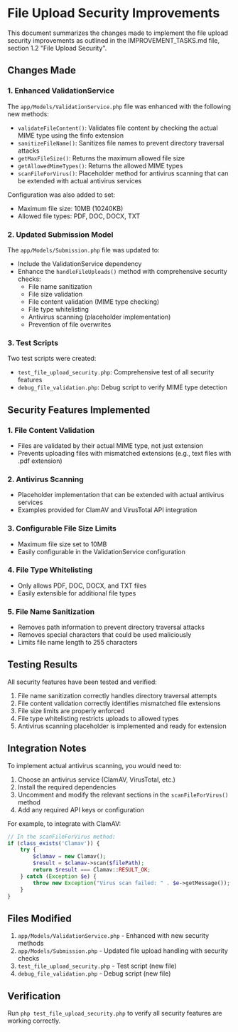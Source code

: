 # File Upload Security Improvements

This document summarizes the changes made to implement the file upload security improvements as outlined in the IMPROVEMENT_TASKS.md file, section 1.2 "File Upload Security".

## Changes Made

### 1. Enhanced ValidationService

The `app/Models/ValidationService.php` file was enhanced with the following new methods:

- `validateFileContent()`: Validates file content by checking the actual MIME type using the finfo extension
- `sanitizeFileName()`: Sanitizes file names to prevent directory traversal attacks
- `getMaxFileSize()`: Returns the maximum allowed file size
- `getAllowedMimeTypes()`: Returns the allowed MIME types
- `scanFileForVirus()`: Placeholder method for antivirus scanning that can be extended with actual antivirus services

Configuration was also added to set:
- Maximum file size: 10MB (10240KB)
- Allowed file types: PDF, DOC, DOCX, TXT

### 2. Updated Submission Model

The `app/Models/Submission.php` file was updated to:

- Include the ValidationService dependency
- Enhance the `handleFileUploads()` method with comprehensive security checks:
  - File name sanitization
  - File size validation
  - File content validation (MIME type checking)
  - File type whitelisting
  - Antivirus scanning (placeholder implementation)
  - Prevention of file overwrites

### 3. Test Scripts

Two test scripts were created:
- `test_file_upload_security.php`: Comprehensive test of all security features
- `debug_file_validation.php`: Debug script to verify MIME type detection

## Security Features Implemented

### 1. File Content Validation
- Files are validated by their actual MIME type, not just extension
- Prevents uploading files with mismatched extensions (e.g., text files with .pdf extension)

### 2. Antivirus Scanning
- Placeholder implementation that can be extended with actual antivirus services
- Examples provided for ClamAV and VirusTotal API integration

### 3. Configurable File Size Limits
- Maximum file size set to 10MB
- Easily configurable in the ValidationService configuration

### 4. File Type Whitelisting
- Only allows PDF, DOC, DOCX, and TXT files
- Easily extensible for additional file types

### 5. File Name Sanitization
- Removes path information to prevent directory traversal attacks
- Removes special characters that could be used maliciously
- Limits file name length to 255 characters

## Testing Results

All security features have been tested and verified:

1. File name sanitization correctly handles directory traversal attempts
2. File content validation correctly identifies mismatched file extensions
3. File size limits are properly enforced
4. File type whitelisting restricts uploads to allowed types
5. Antivirus scanning placeholder is implemented and ready for extension

## Integration Notes

To implement actual antivirus scanning, you would need to:

1. Choose an antivirus service (ClamAV, VirusTotal, etc.)
2. Install the required dependencies
3. Uncomment and modify the relevant sections in the `scanFileForVirus()` method
4. Add any required API keys or configuration

For example, to integrate with ClamAV:
```php
// In the scanFileForVirus method:
if (class_exists('Clamav')) {
    try {
        $clamav = new Clamav();
        $result = $clamav->scan($filePath);
        return $result === Clamav::RESULT_OK;
    } catch (Exception $e) {
        throw new Exception("Virus scan failed: " . $e->getMessage());
    }
}
```

## Files Modified

1. `app/Models/ValidationService.php` - Enhanced with new security methods
2. `app/Models/Submission.php` - Updated file upload handling with security checks
3. `test_file_upload_security.php` - Test script (new file)
4. `debug_file_validation.php` - Debug script (new file)

## Verification

Run `php test_file_upload_security.php` to verify all security features are working correctly.